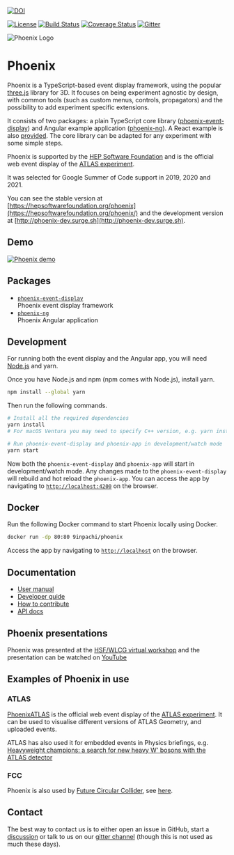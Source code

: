 [![DOI](https://zenodo.org/badge/135442382.svg)](https://zenodo.org/badge/latestdoi/135442382)

[![License][license-img]][license-url]
[![Build Status][build-img]][build-link]
[![Coverage Status](https://coveralls.io/repos/github/HSF/phoenix/badge.svg?branch=master)](https://coveralls.io/github/HSF/phoenix?branch=master)
[![Gitter](https://badges.gitter.im/phoenix-developers/community.svg)](https://gitter.im/phoenix-developers/community?utm_source=badge&utm_medium=badge&utm_campaign=pr-badge)

[build-img]: https://github.com/HSF/phoenix/actions/workflows/main.yml/badge.svg?branch=master
[build-link]: https://github.com/HSF/phoenix/actions/workflows/main.yml?query=branch%3Amaster
[license-img]: https://img.shields.io/github/license/hsf/phoenix.svg
[license-url]: https://github.com/hsf/phoenix/blob/master/LICENSE

![Phoenix Logo](https://raw.github.com/HSF/phoenix/master/packages/phoenix-ng/projects/phoenix-app/src/assets/images/logo-text.svg)

# Phoenix

Phoenix is a TypeScript-based event display framework, using the popular [three.js](https://threejs.org) library for 3D. It focuses on being experiment agnostic by design, with common tools (such as custom menus, controls, propagators) and the possibility to add experiment specific extensions.

It consists of two packages: a plain TypeScript core library ([phoenix-event-display](./packages/phoenix-event-display/README.md)) and Angular example application ([phoenix-ng](./packages/phoenix-ng/README.md)). A React example is also [provided](https://github.com/9inpachi/phoenix-react). The core library can be adapted for any experiment with some simple steps.

Phoenix is supported by the [HEP Software Foundation](https://hepsoftwarefoundation.org) and is the official web event display of the [ATLAS experiment](https://atlas.cern).

It was selected for Google Summer of Code support in 2019, 2020 and 2021.

You can see the stable version at [https://hepsoftwarefoundation.org/phoenix](https://hepsoftwarefoundation.org/phoenix/) and the development version at [http://phoenix-dev.surge.sh](http://phoenix-dev.surge.sh).

## Demo

[![Phoenix demo](https://raw.github.com/HSF/phoenix/master/packages/phoenix-ng/projects/phoenix-app/src/assets/images/video-cover.png)](https://www.youtube.com/watch?v=ETtkZ-mnzgQ)

## Packages

* [`phoenix-event-display`](./packages/phoenix-event-display/)  
  Phoenix event display framework
* [`phoenix-ng`](./packages/phoenix-ng/)  
  Phoenix Angular application

## Development

For running both the event display and the Angular app, you will need [Node.js](https://nodejs.org/en/download/) and yarn.

Once you have Node.js and npm (npm comes with Node.js), install yarn.

```sh
npm install --global yarn
```

Then run the following commands.

```sh
# Install all the required dependencies
yarn install
# For macOS Ventura you may need to specify C++ version, e.g. yarn install -std=c++17

# Run phoenix-event-display and phoenix-app in development/watch mode
yarn start
```

Now both the `phoenix-event-display` and `phoenix-app` will start in development/watch mode. Any changes made to the `phoenix-event-display` will rebuild and hot reload the `phoenix-app`. You can access the app by navigating to [`http://localhost:4200`](http://localhost:4200) on the browser.

## Docker

Run the following Docker command to start Phoenix locally using Docker.

```sh
docker run -dp 80:80 9inpachi/phoenix
```

Access the app by navigating to [`http://localhost`](http://localhost) on the browser.

## Documentation

* [User manual](./guides/users.md)
* [Developer guide](./guides/developers#readme)
* [How to contribute](./CONTRIBUTING.md)
* [API docs](https://hepsoftwarefoundation.org/phoenix/api-docs/)

## Phoenix presentations

Phoenix was presented at the [HSF/WLCG virtual workshop](https://indico.cern.ch/event/941278/contributions/4084836/) and the presentation can be watched on [YouTube](https://www.youtube.com/watch?v=aFvlf9TpyEc&t=347s)

## Examples of Phoenix in use

### ATLAS
[PhoenixATLAS](https://github.com/ATLAS-experiment/PhoenixATLAS) is the official web event display of the [ATLAS experiment](https://atlas.cern). It can be used to visualise different versions of ATLAS Geometry, and uploaded events.

ATLAS has also used it for embedded events in Physics briefings, e.g. [Heavyweight champions: a search for new heavy W' bosons with the ATLAS detector](https://www.google.com/url?sa=t&rct=j&q=&esrc=s&source=web&cd=&cad=rja&uact=8&ved=2ahUKEwi5vtnp8Yr8AhWw9LsIHeSPBRoQFnoECCAQAQ&url=https%3A%2F%2Fatlas.cern%2Fupdates%2Fbriefing%2Fsearch-heavy-W-bosons&usg=AOvVaw3RpPlPkM5i4gdk2S27cX-C)

### FCC
Phoenix is also used by [Future Circular Collider](https://fcc.web.cern.ch), see [here](https://fccsw.web.cern.ch/fccsw/phoenix/).

## Contact
The best way to contact us is to either open an issue in GitHub, start a [discussion](https://github.com/HSF/phoenix/discussions) or talk to us on our [gitter channel](https://gitter.im/phoenix-developers/community) (though this is not used as much these days).
